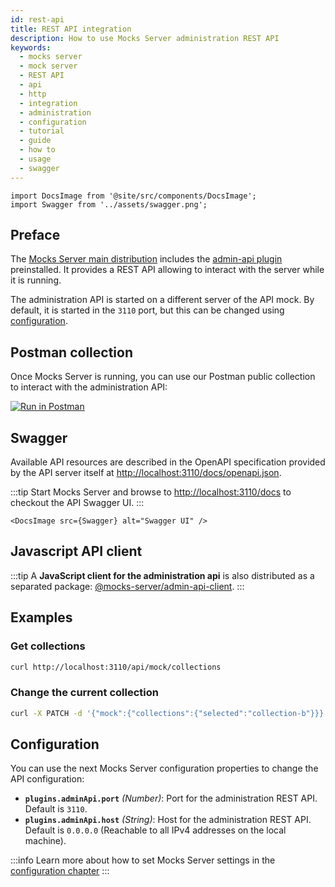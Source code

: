 ```yaml
---
id: rest-api
title: REST API integration
description: How to use Mocks Server administration REST API
keywords:
  - mocks server
  - mock server
  - REST API
  - api
  - http
  - integration
  - administration
  - configuration
  - tutorial
  - guide
  - how to
  - usage
  - swagger
---
```


```mdx-code-block
import DocsImage from '@site/src/components/DocsImage';
import Swagger from '../assets/swagger.png';
```

## Preface

The [Mocks Server main distribution](https://github.com/mocks-server/main/tree/master/packages/main) includes the [admin-api plugin](https://github.com/mocks-server/main/tree/master/packages/plugin-admin-api) preinstalled. It provides a REST API allowing to interact with the server while it is running.

The administration API is started on a different server of the API mock. By default, it is started in the `3110` port, but this can be changed using [configuration](#configuration).

## Postman collection

Once Mocks Server is running, you can use our Postman public collection to interact with the administration API:

[![Run in Postman](https://run.pstmn.io/button.svg)](https://god.gw.postman.com/run-collection/1246644-3976d7be-07fd-4ba6-b8d9-eb2943586f3c?action=collection%2Ffork&collection-url=entityId%3D1246644-3976d7be-07fd-4ba6-b8d9-eb2943586f3c%26entityType%3Dcollection%26workspaceId%3Dbd824f20-8630-4510-bd29-79d81e482f36)

## Swagger

Available API resources are described in the OpenAPI specification provided by the API server itself at [http://localhost:3110/docs/openapi.json](http://localhost:3110/docs/openapi.json).

:::tip
Start Mocks Server and browse to [http://localhost:3110/docs](http://localhost:3110/docs) to checkout the API Swagger UI.
:::

```mdx-code-block
<DocsImage src={Swagger} alt="Swagger UI" />
```

## Javascript API client

:::tip
A __JavaScript client for the administration api__ is also distributed as a separated package: [@mocks-server/admin-api-client](https://github.com/mocks-server/main/tree/master/packages/admin-api-client).
:::

## Examples

### Get collections

```bash
curl http://localhost:3110/api/mock/collections
```

### Change the current collection

```bash
curl -X PATCH -d '{"mock":{"collections":{"selected":"collection-b"}}}' -H 'Content-Type: application/json' http://localhost:3110/api/config
```

## Configuration

You can use the next Mocks Server configuration properties to change the API configuration:

* __`plugins.adminApi.port`__ _(Number)_: Port for the administration REST API. Default is `3110`.
* __`plugins.adminApi.host`__ _(String)_: Host for the administration REST API. Default is `0.0.0.0` (Reachable to all IPv4 addresses on the local machine).

:::info
Learn more about how to set Mocks Server settings in the [configuration chapter](../configuration/how-to-change-settings.md)
:::
